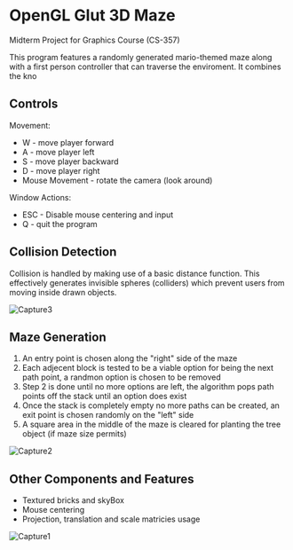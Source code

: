 # OpenGL Glut 3D Maze
Midterm Project for Graphics Course (CS-357)

This program features a randomly generated mario-themed maze along with a first person controller that can traverse the enviroment. It combines the kno

## Controls
Movement:
  * W - move player forward
  * A - move player left
  * S - move player backward
  * D - move player right
  * Mouse Movement - rotate the camera (look around)
  
Window Actions:
  * ESC - Disable mouse centering and input
  * Q - quit the program


## Collision Detection
Collision is handled by making use of a basic distance function. This effectively generates invisible spheres (colliders) which prevent users from moving inside drawn objects.

![Capture3](https://user-images.githubusercontent.com/32151128/56340897-29f62100-6168-11e9-8b3f-c792c7dfcc21.JPG)

## Maze Generation
 1. An entry point is chosen along the "right" side of the maze
 2. Each adjecent block is tested to be a viable option for being the next path point, a randmon option is chosen to be removed
 3. Step 2 is done until no more options are left, the algorithm pops path points off the stack until an option does exist
 4. Once the stack is completely empty no more paths can be created, an exit point is chosen randomly on the "left" side
 5. A square area in the middle of the maze is cleared for planting the tree object (if maze size permits)
 
 ![Capture2](https://user-images.githubusercontent.com/32151128/56340895-295d8a80-6168-11e9-8c12-93ee3f664661.JPG)
 
 ## Other Components and Features
  * Textured bricks and skyBox
  * Mouse centering
  * Projection, translation and scale matricies usage
  
![Capture1](https://user-images.githubusercontent.com/32151128/56340453-d3d4ae00-6166-11e9-80d4-65766bd184c6.JPG)
